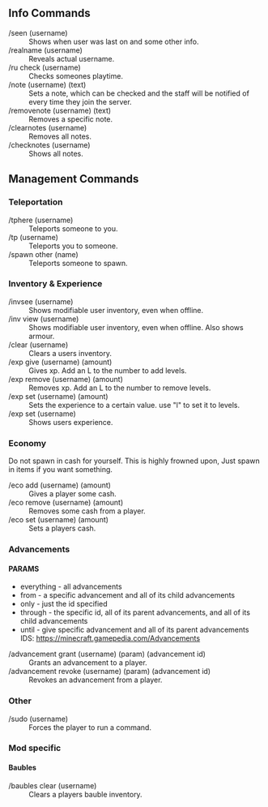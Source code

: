 ## Info Commands
<dl>
  <dt> /seen (username) </dt>
  <dd> Shows when user was last on and some other info. </dd>
  <dt> /realname (username) </dt>
  <dd> Reveals actual username. </dd>
  <dt> /ru check (username) </dt>
  <dd> Checks someones playtime. </dd>
  <dt> /note (username) (text) </dt>
  <dd> Sets a note, which can be checked and the staff will be notified of every time they join the server. </dd>
  <dt> /removenote (username) (text) </dt>
  <dd> Removes a specific note. </dd>
  <dt> /clearnotes (username) </dt>
  <dd> Removes all notes. </dd>
  <dt> /checknotes (username) </dt>
  <dd> Shows all notes. </dd>
</dl>

## Management Commands

### Teleportation
<dl>
  <dt> /tphere (username) </dt>
  <dd> Teleports someone to you. </dd>
  <dt> /tp (username) </dt>
  <dd> Teleports you to someone. </dd>
  <dt> /spawn other (name) </dt>
  <dd> Teleports someone to spawn. </dd>
</dl>

### Inventory & Experience
<dl>
  <dt> /invsee (username) </dt>
  <dd> Shows modifiable user inventory, even when offline. </dd>
  <dt> /inv view (username) </dt>
  <dd> Shows modifiable user inventory, even when offline. Also shows armour. </dd>
  <dt> /clear (username) </dt>
  <dd> Clears a users inventory. </dd>
  <dt> /exp give (username) (amount) </dt>
  <dd> Gives xp. Add an L to the number to add levels. </dd>
  <dt> /exp remove (username) (amount) </dt>
  <dd> Removes xp. Add an L to the number to remove levels. </dd>
  <dt> /exp set (username) (amount) </dt>
  <dd> Sets the experience to a certain value. use "l" to set it to levels. </dd>
  <dt> /exp set (username) </dt>
  <dd> Shows users experience. </dd>
</dl>

### Economy
Do not spawn in cash for yourself. This is highly frowned upon, Just spawn in items if you want something.
<dl>
  <dt> /eco add (username) (amount) </dt>
  <dd> Gives a player some cash. </dd>
  <dt> /eco remove (username) (amount) </dt>
  <dd> Removes some cash from a player. </dd>
  <dt> /eco set (username) (amount) </dt>
  <dd> Sets a players cash. </dd>
</dl>

### Advancements

#### PARAMS
- everything - all advancements
- from - a specific advancement and all of its child advancements
- only - just the id specified
- through - the specific id, all of its parent advancements, and all of its child advancements
- until - give specific advancement and all of its parent advancements <br>
IDS: https://minecraft.gamepedia.com/Advancements
<dl>
  <dt> /advancement grant (username) (param) (advancement id) </dt>
  <dd> Grants an advancement to a player. </dd>
  <dt> /advancement revoke (username) (param) (advancement id) </dt>
  <dd> Revokes an advancement from a player. </dd>
</dl>

### Other
<dl>
  <dt> /sudo (username) </dt>
  <dd> Forces the player to run a command. </dd>
</dl>

### Mod specific

#### Baubles
<dl>
  <dt> /baubles clear (username) </dt>
  <dd> Clears a players bauble inventory. </dd>
</dl>